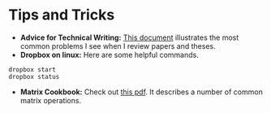 # Tips and Tricks

- **Advice for Technical Writing:** [This document](https://www.overleaf.com/read/zkwcphwjnbhb) illustrates the most common problems I see when I review papers and theses.
- **Dropbox on linux:** Here are some helpful commands.
```
dropbox start
dropbox status
```
- **Matrix Cookbook:** Check out [this pdf](https://www.math.uwaterloo.ca/~hwolkowi/matrixcookbook.pdf). It describes a number of common matrix operations.

